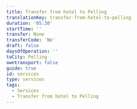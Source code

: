 ```yaml
---
title: Transfer from hotel to Pelling
translationKey: transfer-from-hotel-to-pelling
duration: '05:30'
startTime: ''
transfer: None
transferCode: 'No'
draft: false
daysOfOperation: ''
toCity: Pelling
owntransport: false
guide: true
id: services
type: services
tags:
  - Services
  - Transfer from hotel to Pelling
---
```


